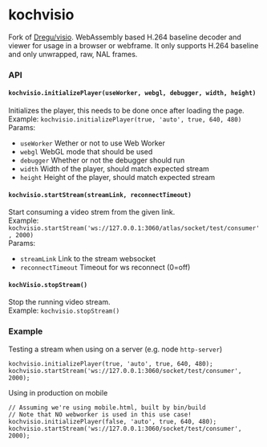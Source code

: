 # kochvisio
Fork of [Dregu/visio](https://github.com/Dregu/visio). WebAssembly based H.264 baseline decoder and viewer for usage in a browser or webframe. It only supports H.264 baseline and only unwrapped, raw, NAL frames.

### API
#### `kochvisio.initializePlayer(useWorker, webgl, debugger, width, height)`
Initializes the player, this needs to be done once after loading the page.   
Example: `kochvisio.initializePlayer(true, 'auto', true, 640, 480)`   
Params:
* `useWorker` Wether or not to use Web Worker 
* `webgl` WebGL mode that should be used
* `debugger` Whether or not the debugger should run
* `width` Width of the player, should match expected stream
* `height` Height of the player, should match expected stream

#### `kochvisio.startStream(streamLink, reconnectTimeout)`
Start consuming a video strem from the given link.    
Example: `kochvisio.startStream('ws://127.0.0.1:3060/atlas/socket/test/consumer', 2000)`    
Params:
* `streamLink` Link to the stream websocket
* `reconnectTimeout` Timeout for ws reconnect (0=off)

#### `kochVisio.stopStream()`
Stop the running video stream.    
Example: `kochvisio.stopStream()`     

### Example
Testing a stream when using on a server (e.g. node `http-server`)
```
kochvisio.initializePlayer(true, 'auto', true, 640, 480);
kochvisio.startStream('ws://127.0.0.1:3060/socket/test/consumer', 2000);
```

Using in production on mobile
```
// Assuming we're using mobile.html, built by bin/build
// Note that NO webworker is used in this use case!
kochvisio.initializePlayer(false, 'auto', true, 640, 480);
kochvisio.startStream('ws://127.0.0.1:3060/socket/test/consumer', 2000);
```
